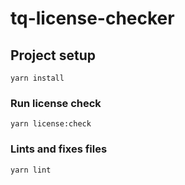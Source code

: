 # tq-license-checker

## Project setup
```
yarn install
```

### Run license check
```
yarn license:check
```

### Lints and fixes files
```
yarn lint
```

